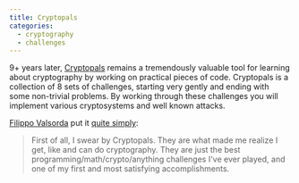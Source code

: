 ```yaml
---
title: Cryptopals
categories:
  - cryptography
  - challenges
---
```

9+ years later, [Cryptopals](https://cryptopals.com/) remains a tremendously valuable tool for learning about cryptography by working on practical pieces of code. Cryptopals is a collection of 8 sets of challenges, starting very gently and ending with some non-trivial problems. By working through these challenges you will implement various cryptosystems and well known attacks.

[Filippo Valsorda](https://filippo.io) put it [quite simply](https://news.ycombinator.com/item?id=12721708):

<blockquote>
First of all, I swear by Cryptopals. They are what made me realize I get, like and can do cryptography. They are just the best programming/math/crypto/anything challenges I've ever played, and one of my first and most satisfying accomplishments.
</blockquote>
